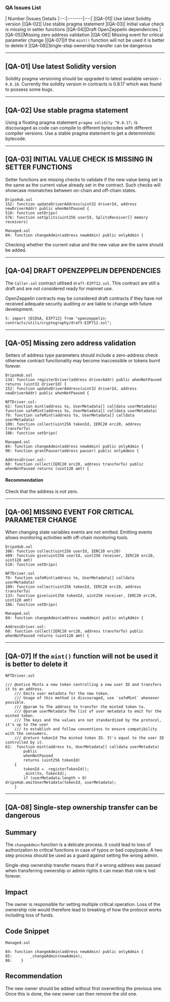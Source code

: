 ### QA Issues List
| Number |Issues Details
|:--:|:-------|:--:|
|[QA-01]| Use latest Solidity version
|[QA-02]| Use stable pragma statement
|[QA-03]| Initial value check is missing in setter functions
|[QA-04]|Draft OpenZeppelin dependencies
|[QA-05]|Missing zero address validation
|[QA-06]| Missing event for critical parameter change
|[QA-07]|If the `mint()` function will not be used it is better to delete it
|[QA-08]|Single-step ownership transfer can be dangerous
***

## [QA-01] Use latest Solidity version

Solidity pragma versioning should be upgraded to latest available version - `0.8.18`. Currently the solidity version in contracts is 0.8.17 which was found to possess some bugs.
***

## [QA-02] Use stable pragma statement

Using a floating pragma statement `pragma solidity ^0.8.17;` is discouraged as code can compile to different bytecodes with different compiler versions. Use a stable pragma statement to get a deterministic bytecode.
***

## [QA-03] INITIAL VALUE CHECK IS MISSING IN SETTER FUNCTIONS
Setter functions are missing checks to validate if the new value being set is the same as the current value already set in the contract. Such checks will showcase mismatches between on-chain and off-chain states.
```
DripsHub.sol
152: function updateDriverAddress(uint32 driverId, address newDriverAddr) public whenNotPaused {
510: function setDrips(
576: function setSplits(uint256 userId, SplitsReceiver[] memory receivers)

Managed.sol
84: function changeAdmin(address newAdmin) public onlyAdmin {
```
Checking whether the current value and the new value are the same should be added.
***

## [QA-04] DRAFT OPENZEPPELIN DEPENDENCIES
The `Caller.sol` contract utilised `draft-EIP712.sol`. This contract are still a draft and are not considered ready for mainnet use.

OpenZeppelin contracts may be considered draft contracts if they have not received adequate security auditing or are liable to change with future development.
```
5: import {ECDSA, EIP712} from "openzeppelin-contracts/utils/cryptography/draft-EIP712.sol";
```
***
## [QA-05] Missing zero address validation

Setters of address type parameters should include a zero-address check otherwise contract functionality may become inaccessible or tokens burnt forever.

```
DripsHub.sol
134: function registerDriver(address driverAddr) public whenNotPaused returns (uint32 driverId) {
152: function updateDriverAddress(uint32 driverId, address newDriverAddr) public whenNotPaused {

NFTDriver.sol:
62: function mint(address to, UserMetadata[] calldata userMetadata)
function safeMint(address to, UserMetadata[] calldata userMetadata)
79: function safeMint(address to, UserMetadata[] calldata userMetadata)
109: function collect(uint256 tokenId, IERC20 erc20, address transferTo)
186: function setDrips(

Managed.sol
84: function changeAdmin(address newAdmin) public onlyAdmin {
90: function grantPauser(address pauser) public onlyAdmin {

AddressDriver.sol:
60: function collect(IERC20 erc20, address transferTo) public whenNotPaused returns (uint128 amt) {
```

#### Recommendation

Check that the address is not zero.
***

## [QA-06] MISSING EVENT FOR CRITICAL PARAMETER CHANGE

When changing state variables events are not emitted. Emitting events allows monitoring activities with off-chain monitoring tools.
```
DripsHub.sol
386: function collect(uint256 userId, IERC20 erc20)
409: function give(uint256 userId, uint256 receiver, IERC20 erc20, uint128 amt)
510: function setDrips(

NFTDriver.sol
79: function safeMint(address to, UserMetadata[] calldata userMetadata)
109: function collect(uint256 tokenId, IERC20 erc20, address transferTo)
133: function give(uint256 tokenId, uint256 receiver, IERC20 erc20, uint128 amt)
186: function setDrips(

Managed.sol
84: function changeAdmin(address newAdmin) public onlyAdmin {

AddressDriver.sol:
60: function collect(IERC20 erc20, address transferTo) public whenNotPaused returns (uint128 amt) {
```
***

## [QA-07] If the `mint()` function will not be used it is better to delete it
```
NFTDriver.sol

/// @notice Mints a new token controlling a new user ID and transfers it to an address.
    /// Emits user metadata for the new token.
    /// Usage of this method is discouraged, use `safeMint` whenever possible.
    /// @param to The address to transfer the minted token to.
    /// @param userMetadata The list of user metadata to emit for the minted token.
    /// The keys and the values are not standardized by the protocol, it's up to the user
    /// to establish and follow conventions to ensure compatibility with the consumers.
    /// @return tokenId The minted token ID. It's equal to the user ID controlled by it.
62:  function mint(address to, UserMetadata[] calldata userMetadata)
        public
        whenNotPaused
        returns (uint256 tokenId)
    {
        tokenId = _registerTokenId();
        _mint(to, tokenId);
        if (userMetadata.length > 0) dripsHub.emitUserMetadata(tokenId, userMetadata);
    }
```
***

## [QA-08] Single-step ownership transfer can be dangerous

## Summary
The `changeAdmin` function is a delicate process. It could lead to loss of authorization to critical functions in case of typos or bad copy/paste. A two step process should be used as a guard against setting the wrong admin.

Single-step ownership transfer means that if a wrong address was passed when transferring ownership or admin rights it can mean that role is lost forever. 

## Impact
The owner is responsible for setting multiple critical operation. Loss of the ownership role would therefore lead to breaking of how the protocol works including loss of funds.

## Code Snippet

```
Managed.sol

84: function changeAdmin(address newAdmin) public onlyAdmin {
85:        _changeAdmin(newAdmin);
86:    }
```

## Recommendation
The new owner should be added without first overwriting the previous one. Once this is done, the new owner can then remove the old one.
